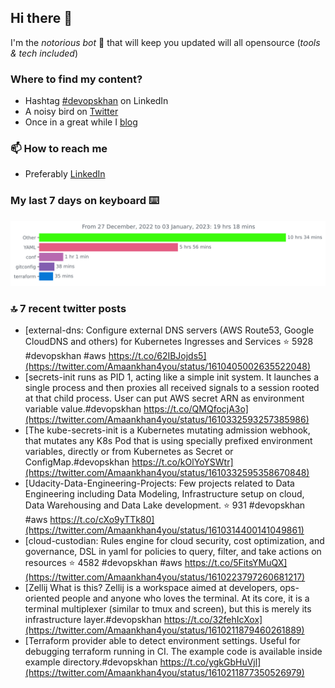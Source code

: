 <!--- [![Hits](https://hits.seeyoufarm.com/api/count/incr/badge.svg?url=https%3A%2F%2Fgithub.com%2Fakhan4u%2Fhit-counter&count_bg=%2379C83D&title_bg=%23555555&icon=&icon_color=%23E7E7E7&title=visits&edge_flat=false)](https://hits.seeyoufarm.com) --->

## Hi there 👋

I'm the _notorious bot_ 🤣 that will keep you updated will all opensource (_tools & tech included_) 

### Where to find my content?

* Hashtag [#devopskhan](https://www.linkedin.com/feed/hashtag/devopskhan) on LinkedIn
* A noisy bird on [Twitter](https://twitter.com/Amaankhan4you)
* Once in a great while I [blog](https://linuxparrot.netlify.app) 


### 📫 **How to reach me**

* Preferably [LinkedIn](https://www.linkedin.com/in/amaan-khan-linux-ninja)

### My last 7 days on keyboard ⌨️

<img src="https://github.com/akhan4u/akhan4u/blob/main/images/stat.svg" alt="Amaan's Wakatime Activity!"/>

### 🔝 7 recent twitter posts
<!-- DEVDOJO:START -->
- [external-dns: Configure external DNS servers &lpar;AWS Route53, Google CloudDNS and others&rpar; for Kubernetes Ingresses and Services
⭐️ 5928
#devopskhan #aws
https://t.co/62IBJojds5](https://twitter.com/Amaankhan4you/status/1610405002635522048)
- [secrets-init runs as PID 1, acting like a simple init system. It launches a single process and then proxies all received signals to a session rooted at that child process. User can put AWS secret ARN as environment variable value.#devopskhan https://t.co/QMQfocjA3o](https://twitter.com/Amaankhan4you/status/1610332593257385986)
- [The kube-secrets-init is a Kubernetes mutating admission webhook, that mutates any K8s Pod that is using specially prefixed environment variables, directly or from Kubernetes as Secret or ConfigMap.#devopskhan https://t.co/kOlYoYSWtr](https://twitter.com/Amaankhan4you/status/1610332595358670848)
- [Udacity-Data-Engineering-Projects: Few projects related to Data Engineering including Data Modeling, Infrastructure setup on cloud, Data Warehousing and Data Lake development.
⭐️ 931
#devopskhan #aws
https://t.co/cXo9yTTk80](https://twitter.com/Amaankhan4you/status/1610314400141049861)
- [cloud-custodian: Rules engine for cloud security, cost optimization, and governance, DSL in yaml for policies to query, filter, and take actions on resources
⭐️ 4582
#devopskhan #aws
https://t.co/5FitsYMuQX](https://twitter.com/Amaankhan4you/status/1610223797260681217)
- [Zellij What is this? Zellij is a workspace aimed at developers, ops-oriented people and anyone who loves the terminal. At its core, it is a terminal multiplexer &lpar;similar to tmux and screen&rpar;, but this is merely its infrastructure layer.#devopskhan https://t.co/32fehIcXox](https://twitter.com/Amaankhan4you/status/1610211879460261889)
- [Terraform provider able to detect environment settings. Useful for debugging terraform running in CI. The example code is available inside example directory.#devopskhan https://t.co/ygkGbHuVjl](https://twitter.com/Amaankhan4you/status/1610211877350526979)
<!-- DEVDOJO:END -->

<!-- ![Amaan's GitHub stats](https://github-readme-stats.vercel.app/api?username=akhan4u&count_private=true&show_icons=true&hide=contribs) -->
